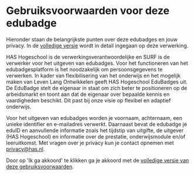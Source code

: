 # Gebruiksvoorwaarden voor deze edubadge

Hieronder staan de belangrijkste punten over deze edubadges en jouw privacy. In de [volledige versie](https://raw.githubusercontent.com/edubadges/privacy/master/has-hogeschool/edubadges-nonformal-text-nl.md) wordt in detail ingegaan op deze verwerking.

HAS Hogeschool is de verwerkingsverantwoordelijke en SURF is de verwerker voor het uitgeven van edubadges. Voor het functioneren van het edubadgesplatform is het noodzakelijk om persoonsgegevens te verwerken. In kader van flexibilisering van het onderwijs en het mogelijk maken van Leven Lang Ontwikkelen geeft HAS Hogeschool EduBadges uit. De EduBadge stelt de eigenaar in staat om zich beter te positioneren op de arbeidsmarkt en toont aan dat de eigenaar over bepaalde kennis en vaardigheden beschikt. Dit past bij onze visie op flexibel en adaptief onderwijs.

Voor het uitgeven van edubadges worden je voornaam, achternaam, een unieke identifier en e-mailadres verwerkt. Daarnaast bevat de edubadge je eduID en aanvullende informatie zoals het tijdstip van uitgifte, de uitgever (HAS Hogeschool) en informatie over de prestatie, onderwijsmodule en/of leeruitkomst. Met vragen over je privacy kun je contact opnemen met [privacy@has.nl](mailto:privacy@has.nl).

Door op 'Ik ga akkoord' te klikken ga je akkoord met de [volledige versie van deze gebruiksvoorwaarden](https://raw.githubusercontent.com/edubadges/privacy/master/has-hogeschool/edubadges-nonformal-text-nl.md).